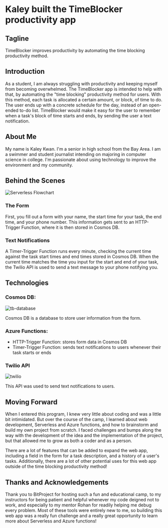 # Kaley built the TimeBlocker productivity app

## Tagline

TimeBlocker improves productivity by automating the time blocking productivity method.

## Introduction

As a student, I am always struggling with productivity and keeping myself from becoming overwhelmed. The TimeBlocker app is intended to help with that, by automating the "time blocking" productivity method for users. With this method, each task is allocated a certain amount, or block, of time to do. The user ends up with a concrete schedule for the day, instead of an open-ended to-do list. TimeBlocker would make it easy for the user to remember when a task's block of time starts and ends, by sending the user a text notification.

## About Me

My name is Kaley Kwan. I'm a senior in high school from the Bay Area. I am a swimmer and student journalist intending on majoring in computer science in college. I'm passionate about using technology to improve the environment and my community.

## Behind the Scenes

![Serverless Flowchart](https://user-images.githubusercontent.com/67166728/132081469-cfff45d7-0481-4d06-9710-ab9f41898944.jpg)

### The Form

First, you fill out a form with your name, the start time for your task, the end time, and your phone number. This information gets sent to an HTTP-Trigger Function, where it is then stored in Cosmos DB.

### Text Notifications

A Timer-Trigger Function runs every minute, checking the current time against the task start times and end times stored in Cosmos DB. When the current time matches the time you input for the start and end of your task, the Twilio API is used to send a text message to your phone notifying you. 

## Technologies

### Cosmos DB:
![tb-database](https://user-images.githubusercontent.com/67166728/132080373-56469526-be34-4625-82dc-01aa7a8d9ced.PNG)

Cosmos DB is a database to store user information from the form.

### Azure Functions:

* HTTP-Trigger Function: stores form data in Cosmos DB
* Timer-Trigger Function: sends text notifications to users whenever their task starts or ends

### Twilio API

![twilio](https://user-images.githubusercontent.com/67166728/132080517-dd97a6c1-0a0a-4d65-a787-f584b43e3c6d.PNG)

This API was used to send text notifications to users.

## Moving Forward

When I entered this program, I knew very little about coding and was a little bit intimidated. But over the course of the camp, I learned about web development, Serverless and Azure functions, and how to brainstorm and build my own project from scratch. I faced challenges and bumps along the way with the development of the idea and the implementation of the project, but that allowed me to grow as both a coder and as a person.

There are a lot of features that can be added to expand the web app, including a field in the form for a task description, and a history of a user's tasks. Additionally, there are a lot of other potential uses for this web app outside of the time blocking productivity method!

## Thanks and Acknowledgements
Thank you to BitProject for hosting such a fun and educational camp, to my instructors for being patient and helpful whenever my code deigned not to work, and especially to my mentor Rohan for readily helping me debug every problem. Most of these tools were entirely new to me, so building this web app was a really fun challenge and a really great opportunity to learn more about Serverless and Azure functions!